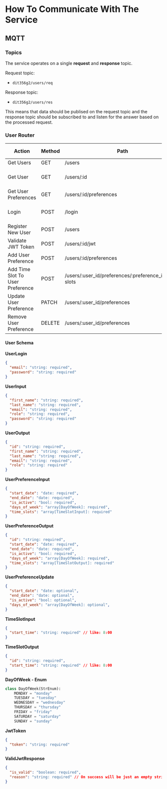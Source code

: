 # How To Communicate With The Service

## MQTT

### Topics

The service operates on a single **request** and **response** topic.

Request topic:

- `dit356g2/users/req`

Response topic:

- `dit356g2/users/res`

This means that data should be publised on the request topic and the response topic should be subscribed to and listen for the answer based on the processed request.

### User Router

| Action                           | Method | Path                                                  | Input Data           | Output Data          | Error Codes   | Success Codes |
| -------------------------------- | ------ | ----------------------------------------------------- | -------------------- | -------------------- | ------------- | ------------- |
| Get Users                        | GET    | /users                                                | -                    | List[UserOutput]     | 500           | 200           |
| Get User                         | GET    | /users/:id                                            | -                    | UserOutput           | 400, 404, 500 | 200           |
| Get User Preferences             | GET    | /users/:id/preferences                                | -                    | UserPreferenceOutput | 500           | 200           |
| Login                            | POST   | /login                                                | UserLogin            | JwtToken             | 400, 401, 404 | 200           |
| Register New User                | POST   | /users                                                | UserInput            | UserOutput           | 400           | 201           |
| Validate JWT Token               | POST   | /users/:id/jwt                                        | JwtToken             | ValidJwtResponse     | 400           | 200           |
| Add User Preference              | POST   | /users/:id/preferences                                | UserPreferenceInput  | UserPreferenceOuput  | 400, 500      | 201           |
| Add Time Slot To User Preference | POST   | /users/:user_id/preferences/:preference_id/time-slots | TimeSlotInput        | TimeSlotOutput       | 400, 404, 500 | 201           |
| Update User Preference           | PATCH  | /users/:user_id/preferences                           | UpdateUserPreference | UserPreferenceOutput | 400, 404, 500 | 200           |
| Remove User Preference           | DELETE | /users/:user_id/preferences                           | -                    | -                    | 400, 404, 500 | 204           |

#### User Schema

**UserLogin**

```json
{
  "email": "string: required",
  "password": "string: required"
}
```

**UserInput**

```json
{
  "first_name": "string: required",
  "last_name": "string: required",
  "email": "string: required",
  "role": "string: required",
  "password": "string: required"
}
```

**UserOutput**

```json
{
  "id": "string: required",
  "first_name": "string: required",
  "last_name": "string: required",
  "email": "string: required",
  "role": "string: required"
}
```

**UserPreferenceInput**

```json
{
  "start_date": "date: required",
  "end_date": "date: required",
  "is_active": "bool: required",
  "days_of_week": "array[DayOfWeek]: required",
  "time_slots": "array[TimeSlotInput]: required"
}
```

**UserPreferenceOutput**

```json
{
  "id": "string: required",
  "start_date": "date: required",
  "end_date": "date: required",
  "is_active": "bool: required",
  "days_of_week": "array[DayOfWeek]: required",
  "time_slots": "array[TimeSlotOutput]: required"
}
```

**UserPreferenceUpdate**

```json
{
  "start_date": "date: optional",
  "end_date": "date: optional",
  "is_active": "bool: optional",
  "days_of_week": "array[DayOfWeek]: optional",
}
```

**TimeSlotInput**

```json
{
  "start_time": "string: required" // like: 8:00
}
```

**TimeSlotOutput**

```json
{
  "id": "string: required",
  "start_time": "string: required" // like: 8:00
}
```

**DayOfWeek - Enum**

```py
class DayOfWeek(StrEnum):
    MONDAY = "monday"
    TUESDAY = "tuesday"
    WEDNESDAY = "wednesday"
    THURSDAY = "thursday"
    FRIDAY = "friday"
    SATURDAY = "saturday"
    SUNDAY = "sunday"
```

**JwtToken**

```json
{
  "token": "string: required"
}
```

**ValidJwtResponse**

```json
{
  "is_valid": "boolean: required",
  "reason": "string: required" // On success will be just an empty string
}
```
